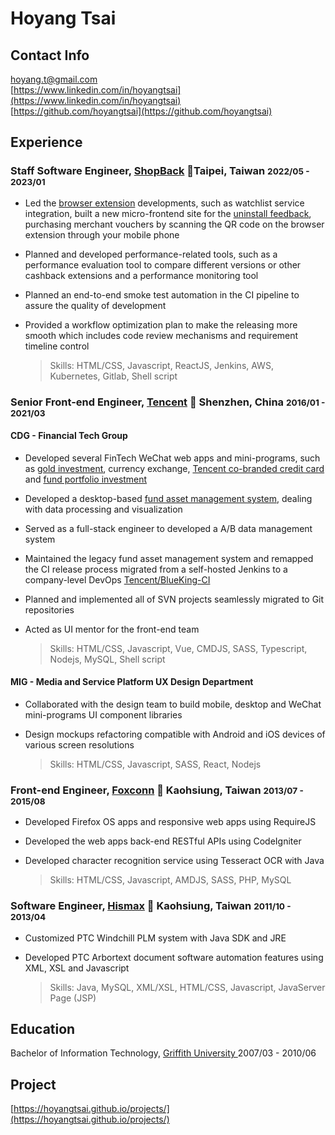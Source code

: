 # Hoyang Tsai

## Contact Info

<i class="fas fa-envelope-square fa-lg"></i> [hoyang.t@gmail.com](mailto:hoyang.t@gmail.com)<br/>
<i class="fab fa-linkedin fa-lg"></i> [https://www.linkedin.com/in/hoyangtsai](https://www.linkedin.com/in/hoyangtsai)<br/>
<i class="fab fa-github-square fa-lg"></i> [https://github.com/hoyangtsai](https://github.com/hoyangtsai)<br/>

## Experience

### Staff Software Engineer, <a href="https://corporate.shopback.com" target="_blank">ShopBack</a> 📍Taipei, Taiwan <small><time class="term">2022/05 - 2023/01</time></small>

- Led the [browser extension](https://chrome.google.com/webstore/detail/shopback-button-cashback/djjjmdgomejlopjnccoejdhgjmiappap) developments, such as watchlist service integration, built a new micro-frontend site for the [uninstall feedback](https://www.shopback.com/uninstall), purchasing merchant vouchers by scanning the QR code on the browser extension through your mobile phone
- Planned and developed performance-related tools, such as a performance evaluation tool to compare different versions or other cashback extensions and a performance monitoring tool
- Planned an end-to-end smoke test automation in the CI pipeline to assure the quality of development
- Provided a workflow optimization plan to make the releasing more smooth which includes code review mechanisms and requirement timeline control

  > Skills: HTML/CSS, Javascript, ReactJS, Jenkins, AWS, Kubernetes, Gitlab, Shell script

### Senior Front-end Engineer, <a href="https://www.tencent.com" target="_blank">Tencent</a> 📍 Shenzhen, China <small><time class="term">2016/01 - 2021/03</time></small>

#### CDG - Financial Tech Group

- Developed several FinTech WeChat web apps and mini-programs, such as [gold investment](https://hoyangtsai.github.io/projects/#gold-investment), currency exchange, [Tencent co-branded credit card](https://hoyangtsai.github.io/projects/#tencent-co-branded-credit-card) and [fund portfolio investment](https://hoyangtsai.github.io/projects/#fund-portfolio-investment)
- Developed a desktop-based [fund asset management system](https://hoyangtsai.github.io/projects/#fund-asset-management-system), dealing with data processing and visualization
- Served as a full-stack engineer to developed a A/B data management system
- Maintained the legacy fund asset management system and remapped the CI release process migrated from a self-hosted Jenkins to a company-level DevOps [Tencent/BlueKing-CI](https://github.com/Tencent/bk-ci/blob/master/README_EN.md)
- Planned and implemented all of SVN projects seamlessly migrated to Git repositories
- Acted as UI mentor for the front-end team

  > Skills: HTML/CSS, Javascript, Vue, CMDJS, SASS, Typescript, Nodejs, MySQL, Shell script

#### MIG - Media and Service Platform UX Design Department

- Collaborated with the design team to build mobile, desktop and WeChat mini-programs UI component libraries
- Design mockups refactoring compatible with Android and iOS devices of various screen resolutions

  > Skills: HTML/CSS, Javascript, SASS, React, Nodejs

### Front-end Engineer, <a href="https://www.foxconn.com" target="_blank">Foxconn</a> 📍 Kaohsiung, Taiwan <small><time class="term">2013/07 - 2015/08</time></small>

- Developed Firefox OS apps and responsive web apps using RequireJS
- Developed the web apps back-end RESTful APIs using CodeIgniter
- Developed character recognition service using Tesseract OCR with Java

  > Skills: HTML/CSS, Javascript, AMDJS, SASS, PHP, MySQL

### Software Engineer, <a href="http://www.hismax.com.tw" target="_blank">Hismax</a> 📍 Kaohsiung, Taiwan <small><time class="term">2011/10 - 2013/04</time></small>

- Customized PTC Windchill PLM system with Java SDK and JRE
- Developed PTC Arbortext document software automation features using XML, XSL and Javascript

  > Skills: Java, MySQL, XML/XSL, HTML/CSS, Javascript, JavaServer Page (JSP)

## Education

<i class="fas fa-graduation-cap fa-log"></i> Bachelor of Information Technology, <a href="https://www.griffith.edu.au" target="_blank">Griffith University </a> <time class="term">2007/03 - 2010/06</time>

## Project

[https://hoyangtsai.github.io/projects/](https://hoyangtsai.github.io/projects/)
